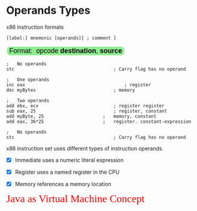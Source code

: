 # Operands Types

x86 instruction formats

```[label:] mnemonic [operands][ ; comment ]```

<button style="background-color: lightgreen; color: black; border: 2px solid white; border-radius:10px; font-size: 18px;" type="button">Format:  opcode **destination**, **source**	</button>

```assembly
;	No operands
stc										; Carry flag has no operand

;	One operands
inc eax										; register
dec myBytes								; memory

;	Two operands
add ebx, ecx							; register register
sub eax, 25								; register, constant
add myByte, 25						;	memory, constant
add eax, 36*25						;	register. constant-expression

;	No operands
stc										; Carry flag has no operand
```



x86 instruction set uses different types of instruction operands.

- [x] Immediate		uses a numeric literal expression

- [x] Register             uses a named register in the CPU

- [x] Memory             references a memory location

  

<span style="color:red;font-size:2em; font-family:Papyrus">Java as Virtual Machine Concept</span>

